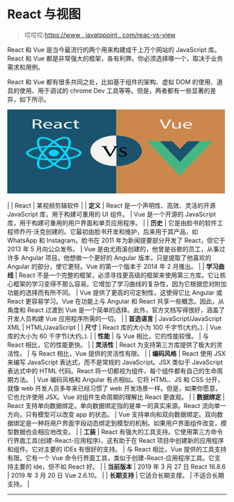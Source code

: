 # React 与视图

> 哎哎哎:[https://www . javatppoint . com/reac-vs-view](https://www.javatpoint.com/react-vs-vue)

React 和 Vue 是当今最流行的两个用来构建成千上万个网站的 JavaScript 库。React 和 Vue 都是非常强大的框架，各有利弊。你必须选择哪一个，取决于业务需求和用例。

React 和 Vue 都有很多共同之处，比如基于组件的架构、虚拟 DOM 的使用、道具的使用、用于调试的 chrome Dev 工具等等。但是，两者都有一些显著的差异，如下所示。

![React vs Vue](img/a4766ebe4aeb33226011e49dbd86deb7.png)

|  | React | 某视频剪辑软件 |
| **定义** | React 是一个声明性、高效、灵活的开源 JavaScript 库，用于构建可重用的 UI 组件。 | Vue 是一个开源的 JavaScript 库，用于构建可重用的用户界面和单页应用程序。 |
| **历史** | 它是由脸书的软件工程师乔丹·沃克创建的。它最初由脸书开发和维护，后来用于其产品，如 WhatsApp 和 Instagram。脸书在 2011 年为新闻提要部分开发了 React，但它于 2013 年 5 月向公众发布。 | Vue 是由尤雨溪创建的，他曾是谷歌的员工，从事过许多 Angular 项目。他想做一个更好的 Angular 版本，只是提取了他喜欢的 Angular 的部分，使它更轻。Vue 的第一个版本于 2014 年 2 月推出。 |
| **学习曲线** | React 不是一个完整的框架，必须寻找更高级的框架来使用第三方库。它让核心框架的学习变得不那么容易。它增加了学习曲线的复杂性，因为它根据您对附加功能的选择而有所不同。 | Vue 提供了更高的可定制性，这使得它比 Angular 或 React 更容易学习。Vue 在功能上与 Angular 和 React 共享一些概念。因此，从角度和 React 过渡到 Vue 是一个简单的选择。此外，官方文档写得很好，涵盖了开发人员构建 Vue 应用程序所需的一切。 |
| **首选语言** | JavaScript/JavaScript XML | HTML/JavaScript |
| **尺寸** | React 库的大小为 100 千字节(大约。). | Vue 库的大小为 60 千字节(大约。). |
| **性能** | 与 Vue 相比，它的性能较慢。 | 与 React 相比，它的性能更快。 |
| **灵活性** | React 为支持第三方库提供了极大的灵活性。 | 与 React 相比，Vue 提供的灵活性有限。 |
| **编码风格** | React 使用 JSX 来编写 JavaScript 表达式，而不是常规的 JavaScript。JSX 类似于 JavaScript 表达式中的 HTML 代码。React 将一切都视为组件，每个组件都有自己的生命周期方法。 | Vue 编码风格和 Angular 有点相似。它将 HTML、JS 和 CSS 分开，就像 web 开发人员多年来已经习惯了 web 开发场景一样。但是，如果你愿意，它也允许使用 JSX。Vue 对组件生命周期的理解比 React 更直观。 |
| **数据绑定** | React 支持单向数据绑定。单向数据绑定指的是单一的真实来源。React 流向单一方向，只有模型可以改变 app 的状态。 | Vue 支持单向和双向数据绑定。双向数据绑定是一种将用户界面字段动态绑定到模型的机制。如果用户界面组件改变，模型数据也会相应地改变。 |
| **工装** | React 有强大的工具支持。它使用第三方命令行界面工具(创建-React-应用程序)，这有助于在 React 项目中创建新的应用程序和组件。它对主要的 IDEs 有很好的支持。 | 与 React 相比，Vue 提供的工具支持有限。它有一个 Vue 命令行界面工具，类似于创建-React-应用程序工具。它支持主要的 ide，但不如 React 好。 |
| **当前版本** | 2019 年 3 月 27 日 React 16.8.6 | 2019 年 3 月 20 日 Vue 2.6.10。 |
| **长期支持** | 它适合长期支撑。 | 不适合长期支持。 |

* * *